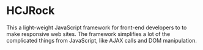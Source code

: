 # HCJRock
This a light-weight JavaScript framework for front-end developers to to make responsive web sites. The framework simplifies a lot of the complicated things from JavaScript, like AJAX calls and DOM manipulation.
